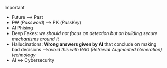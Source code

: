>[!important]
>- Future --> Past
>- ~~PW~~ (*Password*) --> PK (*PassKey*)
>- AI Phising
>- Deep Fakes: *we should not focus on detection but on building secure mechanisms around it*
>- Hallucinations: **Wrong answers given by AI** that conclude on making bad decisions 
>	-->*avoid this with RAG (Retrieval Augmented Generation) technology*
>- AI ↔ Cybersecurity


